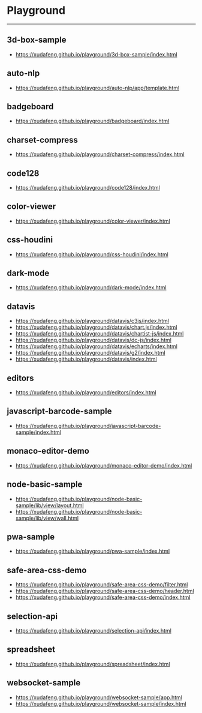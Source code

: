 # Playground

---

<!-- GITCONTRIBUTOR_START -->
## 3d-box-sample
- https://xudafeng.github.io/playground/3d-box-sample/index.html
## auto-nlp
- https://xudafeng.github.io/playground/auto-nlp/app/template.html
## badgeboard
- https://xudafeng.github.io/playground/badgeboard/index.html
## charset-compress
- https://xudafeng.github.io/playground/charset-compress/index.html
## code128
- https://xudafeng.github.io/playground/code128/index.html
## color-viewer
- https://xudafeng.github.io/playground/color-viewer/index.html
## css-houdini
- https://xudafeng.github.io/playground/css-houdini/index.html
## dark-mode
- https://xudafeng.github.io/playground/dark-mode/index.html
## datavis
- https://xudafeng.github.io/playground/datavis/c3js/index.html
- https://xudafeng.github.io/playground/datavis/chart.js/index.html
- https://xudafeng.github.io/playground/datavis/chartist-js/index.html
- https://xudafeng.github.io/playground/datavis/dc-js/index.html
- https://xudafeng.github.io/playground/datavis/echarts/index.html
- https://xudafeng.github.io/playground/datavis/g2/index.html
- https://xudafeng.github.io/playground/datavis/index.html
## editors
- https://xudafeng.github.io/playground/editors/index.html
## javascript-barcode-sample
- https://xudafeng.github.io/playground/javascript-barcode-sample/index.html
## monaco-editor-demo
- https://xudafeng.github.io/playground/monaco-editor-demo/index.html
## node-basic-sample
- https://xudafeng.github.io/playground/node-basic-sample/lib/view/layout.html
- https://xudafeng.github.io/playground/node-basic-sample/lib/view/wall.html
## pwa-sample
- https://xudafeng.github.io/playground/pwa-sample/index.html
## safe-area-css-demo
- https://xudafeng.github.io/playground/safe-area-css-demo/filter.html
- https://xudafeng.github.io/playground/safe-area-css-demo/header.html
- https://xudafeng.github.io/playground/safe-area-css-demo/index.html
## selection-api
- https://xudafeng.github.io/playground/selection-api/index.html
## spreadsheet
- https://xudafeng.github.io/playground/spreadsheet/index.html
## websocket-sample
- https://xudafeng.github.io/playground/websocket-sample/app.html
- https://xudafeng.github.io/playground/websocket-sample/index.html
<!-- Updated at 2022-10-09 12:13 -->
<!-- GITCONTRIBUTOR_END -->
